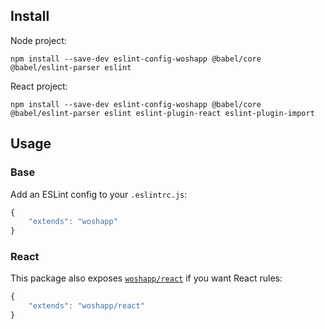 ## Install

Node project:
```
npm install --save-dev eslint-config-woshapp @babel/core @babel/eslint-parser eslint
```

React project:
```
npm install --save-dev eslint-config-woshapp @babel/core @babel/eslint-parser eslint eslint-plugin-react eslint-plugin-import
```

## Usage

### Base
Add an ESLint config to your `.eslintrc.js`:

```javascript
{
    "extends": "woshapp"
}
```

### React
This package also exposes [`woshapp/react`](react.js) if you want React rules:

```javascript
{
    "extends": "woshapp/react"
}
```